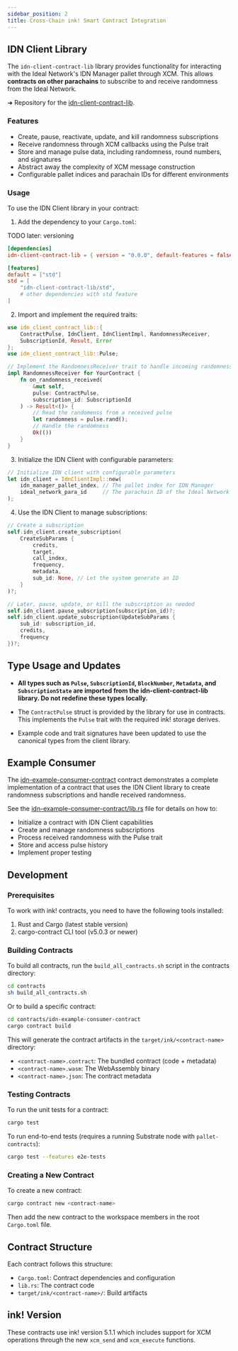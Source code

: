 ```yaml
---
sidebar_position: 2
title: Cross-Chain ink! Smart Contract Integration
---
```

 
## IDN Client Library

The `idn-client-contract-lib` library provides functionality for interacting with the Ideal Network's IDN Manager pallet through XCM. This allows **contracts on other parachains** to subscribe to and receive randomness from the Ideal Network.

➜ Repository for the [idn-client-contract-lib](https://github.com/ideal-lab5/idn-sdk/tree/main/contracts/idn-client-contract-lib).

### Features

- Create, pause, reactivate, update, and kill randomness subscriptions
- Receive randomness through XCM callbacks using the Pulse trait
- Store and manage pulse data, including randomness, round numbers, and signatures
- Abstract away the complexity of XCM message construction
- Configurable pallet indices and parachain IDs for different environments

### Usage

To use the IDN Client library in your contract:

1. Add the dependency to your `Cargo.toml`:

TODO later: versioning
```toml
[dependencies]
idn-client-contract-lib = { version = "0.0.0", default-features = false }

[features]
default = ["std"]
std = [
    "idn-client-contract-lib/std",
    # other dependencies with std feature
]
```

2. Import and implement the required traits:

```rust
use idn_client_contract_lib::{
    ContractPulse, IdnClient, IdnClientImpl, RandomnessReceiver, 
    SubscriptionId, Result, Error
};
use idn_client_contract_lib::Pulse;

// Implement the RandomnessReceiver trait to handle incoming randomness
impl RandomnessReceiver for YourContract {
    fn on_randomness_received(
        &mut self, 
        pulse: ContractPulse,
        subscription_id: SubscriptionId
    ) -> Result<()> {
        // Read the randomenss from a received pulse
        let randomness = pulse.rand();
        // Handle the randomness
        Ok(())
    }
}
```

3. Initialize the IDN Client with configurable parameters:

```rust
// Initialize IDN client with configurable parameters
let idn_client = IdnClientImpl::new(
    idn_manager_pallet_index, // The pallet index for IDN Manager
    ideal_network_para_id     // The parachain ID of the Ideal Network
);
```

4. Use the IDN Client to manage subscriptions:

```rust
// Create a subscription
self.idn_client.create_subscription(
    CreateSubParams {
        credits,
        target,
        call_index,
        frequency,
        metadata,
        sub_id: None, // Let the system generate an ID
    }
)?;

// Later, pause, update, or kill the subscription as needed
self.idn_client.pause_subscription(subscription_id)?;
self.idn_client.update_subscription(UpdateSubParams { 
    sub_id: subscription_id,
    credits,
    frequency
})?;
```

## Type Usage and Updates

- **All types such as `Pulse`, `SubscriptionId`, `BlockNumber`, `Metadata`, and `SubscriptionState` are imported from the idn-client-contract-lib library. Do not redefine these types locally.**

- The `ContractPulse` struct is provided by the library for use in contracts. This implements the `Pulse` trait with the required ink! storage derives.

- Example code and trait signatures have been updated to use the canonical types from the client library.

## Example Consumer

The [idn-example-consumer-contract](https://github.com/ideal-lab5/idn-sdk/tree/main/contracts/idn-example-consumer-contract) contract demonstrates a complete implementation of a contract that uses the IDN Client library to create randomness subscriptions and handle received randomness.

See the [idn-example-consumer-contract/lib.rs](https://github.com/ideal-lab5/idn-sdk/blob/main/contracts/idn-example-consumer-contract/lib.rs) file for details on how to:
- Initialize a contract with IDN Client capabilities
- Create and manage randomness subscriptions
- Process received randomness with the Pulse trait
- Store and access pulse history
- Implement proper testing

## Development

### Prerequisites

To work with ink! contracts, you need to have the following tools installed:

1. Rust and Cargo (latest stable version)
2. cargo-contract CLI tool (v5.0.3 or newer)

### Building Contracts

To build all contracts, run the `build_all_contracts.sh` script in the contracts directory:

```bash
cd contracts
sh build_all_contracts.sh
```

Or to build a specific contract:

```bash
cd contracts/idn-example-consumer-contract
cargo contract build
```

This will generate the contract artifacts in the `target/ink/<contract-name>` directory:
- `<contract-name>.contract`: The bundled contract (code + metadata)
- `<contract-name>.wasm`: The WebAssembly binary
- `<contract-name>.json`: The contract metadata

### Testing Contracts

To run the unit tests for a contract:

```bash
cargo test
```

To run end-to-end tests (requires a running Substrate node with `pallet-contracts`):

```bash
cargo test --features e2e-tests
```

### Creating a New Contract

To create a new contract:

```bash
cargo contract new <contract-name>
```

Then add the new contract to the workspace members in the root `Cargo.toml` file.

## Contract Structure

Each contract follows this structure:

- `Cargo.toml`: Contract dependencies and configuration
- `lib.rs`: The contract code
- `target/ink/<contract-name>/`: Build artifacts

## ink! Version

These contracts use ink! version 5.1.1 which includes support for XCM operations through the new `xcm_send` and `xcm_execute` functions.
